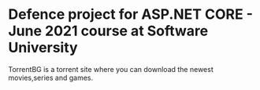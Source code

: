 # Defence project for ASP.NET CORE - June 2021 course at Software University
TorrentBG is a torrent site where you can download the newest movies,series and games.
